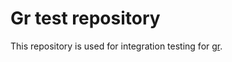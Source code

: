 # Gr test repository

This repository is used for integration testing for [gr](https://github.com/daniel7grant/gr).
